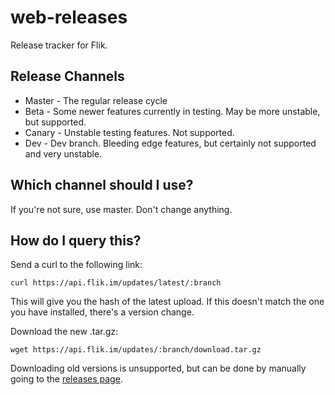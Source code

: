 # web-releases
Release tracker for Flik.

## Release Channels

* Master - The regular release cycle
* Beta - Some newer features currently in testing. May be more unstable, but supported.
* Canary - Unstable testing features. Not supported.
* Dev - Dev branch. Bleeding edge features, but certainly not supported and very unstable.

## Which channel should I use?

If you're not sure, use master. Don't change anything.

## How do I query this?

Send a curl to the following link:
```
curl https://api.flik.im/updates/latest/:branch
```

This will give you the hash of the latest upload. If this doesn't match the one you have installed, there's a version change.

Download the new .tar.gz:
```
wget https://api.flik.im/updates/:branch/download.tar.gz
```

Downloading old versions is unsupported, but can be done by manually going to the [releases page](/releases).
